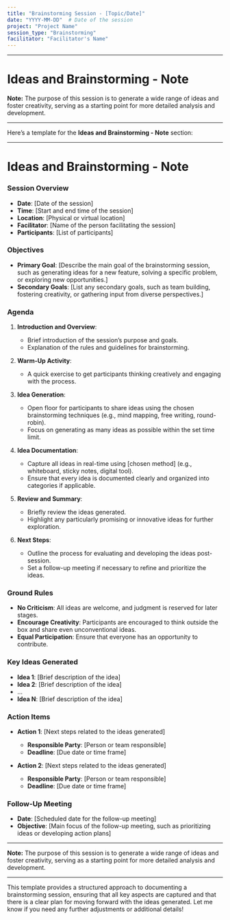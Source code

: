 ```yaml
---
title: "Brainstorming Session - [Topic/Date]"
date: "YYYY-MM-DD"  # Date of the session
project: "Project Name"
session_type: "Brainstorming"
facilitator: "Facilitator's Name"
---
```

---

# Ideas and Brainstorming - Note

**Note:** The purpose of this session is to generate a wide range of ideas and foster creativity, serving as a starting point for more detailed analysis and development.

---
Here’s a template for the **Ideas and Brainstorming - Note** section:

---

# Ideas and Brainstorming - Note

### Session Overview
- **Date**: [Date of the session]
- **Time**: [Start and end time of the session]
- **Location**: [Physical or virtual location]
- **Facilitator**: [Name of the person facilitating the session]
- **Participants**: [List of participants]

### Objectives
- **Primary Goal**: [Describe the main goal of the brainstorming session, such as generating ideas for a new feature, solving a specific problem, or exploring new opportunities.]
- **Secondary Goals**: [List any secondary goals, such as team building, fostering creativity, or gathering input from diverse perspectives.]

### Agenda
1. **Introduction and Overview**:
   - Brief introduction of the session’s purpose and goals.
   - Explanation of the rules and guidelines for brainstorming.
   
2. **Warm-Up Activity**:
   - A quick exercise to get participants thinking creatively and engaging with the process.
   
3. **Idea Generation**:
   - Open floor for participants to share ideas using the chosen brainstorming techniques (e.g., mind mapping, free writing, round-robin).
   - Focus on generating as many ideas as possible within the set time limit.

4. **Idea Documentation**:
   - Capture all ideas in real-time using [chosen method] (e.g., whiteboard, sticky notes, digital tool).
   - Ensure that every idea is documented clearly and organized into categories if applicable.

5. **Review and Summary**:
   - Briefly review the ideas generated.
   - Highlight any particularly promising or innovative ideas for further exploration.

6. **Next Steps**:
   - Outline the process for evaluating and developing the ideas post-session.
   - Set a follow-up meeting if necessary to refine and prioritize the ideas.

### Ground Rules
- **No Criticism**: All ideas are welcome, and judgment is reserved for later stages.
- **Encourage Creativity**: Participants are encouraged to think outside the box and share even unconventional ideas.
- **Equal Participation**: Ensure that everyone has an opportunity to contribute.

### Key Ideas Generated
- **Idea 1**: [Brief description of the idea]
- **Idea 2**: [Brief description of the idea]
- ...
- **Idea N**: [Brief description of the idea]

### Action Items
- **Action 1**: [Next steps related to the ideas generated]
  - **Responsible Party**: [Person or team responsible]
  - **Deadline**: [Due date or time frame]
  
- **Action 2**: [Next steps related to the ideas generated]
  - **Responsible Party**: [Person or team responsible]
  - **Deadline**: [Due date or time frame]

### Follow-Up Meeting
- **Date**: [Scheduled date for the follow-up meeting]
- **Objective**: [Main focus of the follow-up meeting, such as prioritizing ideas or developing action plans]

---

**Note:** The purpose of this session is to generate a wide range of ideas and foster creativity, serving as a starting point for more detailed analysis and development.

---

This template provides a structured approach to documenting a brainstorming session, ensuring that all key aspects are captured and that there is a clear plan for moving forward with the ideas generated. Let me know if you need any further adjustments or additional details!